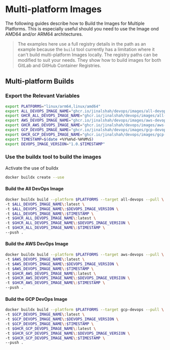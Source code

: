 # Multi-platform Images

The following guides describe how to Build the Images for Multiple Platforms. This is especially useful should you need to use the Image ond AMD64 and/or ARM64 architectures.

> The examples here use a full registry details in the path as an example because the `build` tool currently has a limitation where it can't build multi-platform Images locally. The registry paths can be modified to suit your needs. They show how to build images for both GitLab and GitHub Container Registries.

## Multi-platform Builds

### Export the Relevant Variables

```bash
export PLATFORMS="linux/arm64,linux/amd64"
export ALL_DEVOPS_IMAGE_NAME="ghcr.io/jinalshah/devops/images/all-devops"
export GHCR_ALL_DEVOPS_IMAGE_NAME="ghcr.io/jinalshah/devops/images/all-devops"
export AWS_DEVOPS_IMAGE_NAME="ghcr.io/jinalshah/devops/images/aws-devops"
export GHCR_AWS_DEVOPS_IMAGE_NAME="ghcr.io/jinalshah/devops/images/aws-devops"
export GCP_DEVOPS_IMAGE_NAME="ghcr.io/jinalshah/devops/images/gcp-devops"
export GHCR_GCP_DEVOPS_IMAGE_NAME="ghcr.io/jinalshah/devops/images/gcp-devops"
export TIMESTAMP=$(date +%Y%m%d-%H%M%S)
export DEVOPS_IMAGE_VERSION="1.0.$TIMESTAMP"

```

### Use the buildx tool to build the images

Activate the use of buildx

```bash
docker buildx create --use
```

#### Build the All DevOps Image

```bash
docker buildx build --platform $PLATFORMS --target all-devops --pull \
-t $ALL_DEVOPS_IMAGE_NAME\:latest \
-t $ALL_DEVOPS_IMAGE_NAME\:$DEVOPS_IMAGE_VERSION \
-t $ALL_DEVOPS_IMAGE_NAME\:$TIMESTAMP \
-t $GHCR_ALL_DEVOPS_IMAGE_NAME\:latest \
-t $GHCR_ALL_DEVOPS_IMAGE_NAME\:$DEVOPS_IMAGE_VERSION \
-t $GHCR_ALL_DEVOPS_IMAGE_NAME\:$TIMESTAMP \
--push .
```

#### Build the AWS DevOps Image

```bash
docker buildx build --platform $PLATFORMS --target aws-devops --pull \
-t $AWS_DEVOPS_IMAGE_NAME\:latest \
-t $AWS_DEVOPS_IMAGE_NAME\:$DEVOPS_IMAGE_VERSION \
-t $AWS_DEVOPS_IMAGE_NAME\:$TIMESTAMP \
-t $GHCR_AWS_DEVOPS_IMAGE_NAME\:latest \
-t $GHCR_AWS_DEVOPS_IMAGE_NAME\:$DEVOPS_IMAGE_VERSION \
-t $GHCR_AWS_DEVOPS_IMAGE_NAME\:$TIMESTAMP \
--push .
```

#### Build the GCP DevOps Image

```bash
docker buildx build --platform $PLATFORMS --target gcp-devops --pull \
-t $GCP_DEVOPS_IMAGE_NAME\:latest \
-t $GCP_DEVOPS_IMAGE_NAME\:$DEVOPS_IMAGE_VERSION \
-t $GCP_DEVOPS_IMAGE_NAME\:$TIMESTAMP \
-t $GHCR_GCP_DEVOPS_IMAGE_NAME\:latest \
-t $GHCR_GCP_DEVOPS_IMAGE_NAME\:$DEVOPS_IMAGE_VERSION \
-t $GHCR_GCP_DEVOPS_IMAGE_NAME\:$TIMESTAMP \
--push .
```
